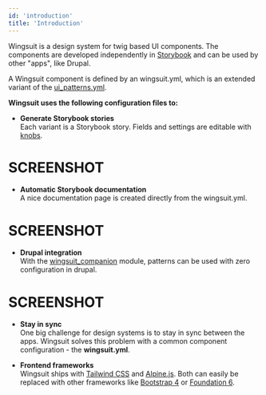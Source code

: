 ```yaml
---
id: 'introduction'
title: 'Introduction'
---
```



Wingsuit is a design system for twig based UI components. The components are developed independently in [Storybook](https://storybook.js.org/) and can be used by other "apps", like Drupal. 

A Wingsuit component is defined by an wingsuit.yml, which is an extended variant of the [ui_patterns.yml](https://ui-patterns.readthedocs.io/en/8.x-1.x/content/patterns-definition.html). 


<b>Wingsuit uses the following configuration files to:</b>

* <b>Generate Storybook stories</b><br>
Each variant is a Storybook story. Fields and settings are editable with [knobs](https://github.com/storybookjs/storybook/tree/master/addons/knobs).
# SCREENSHOT

* <b>Automatic Storybook documentation</b><br>
A nice documentation page is created directly from the wingsuit.yml. 
# SCREENSHOT

* <b>Drupal integration</b><br>
With the [wingsuit_companion](https://www.drupal.org/project/wingsuit_companion) module, patterns can be used with zero configuration in drupal. 
# SCREENSHOT


* <b>Stay in sync</b><br>
One big challenge for design systems is to stay in sync between the apps.
Wingsuit solves this problem with a common component configuration - the <b>wingsuit.yml</b>.

* <b>Frontend frameworks</b><br>
Wingsuit ships with [Tailwind CSS](https://tailwindcss.com/) and [Alpine.js](https://github.com/alpinejs/alpine). 
Both can easily be replaced with other frameworks like [Bootstrap 4](https://getbootstrap.com) or [Foundation 6](https://get.foundation/sites/docs/).
